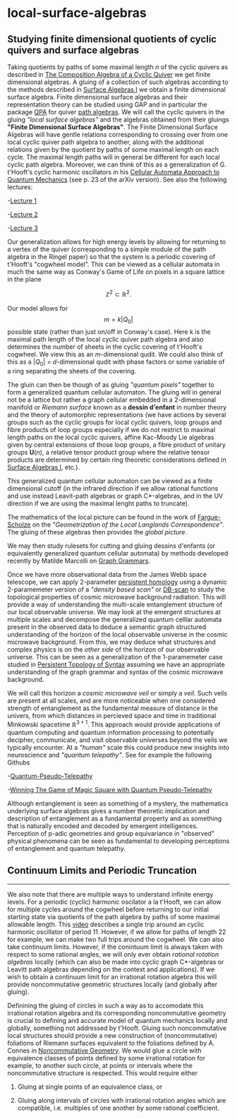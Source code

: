 # local-surface-algebras
Studying finite dimensional quotients of cyclic quivers and surface algebras
---
Taking quotients by paths of some maximal length $n$ of the cyclic quivers as described in [The Composition Algebra of a Cyclic Quiver](https://github.com/The-Singularity-Research/loac-surface-algebras/blob/main/15988304.pdf) we get finite dimensional algebras. A gluing
of a collection of such algebras according to the methods described in [Surface Algebras I](https://github.com/The-Singularity-Research/cirq_hybrid_codes/blob/master/Surface_Algebras_I%20(3).pdf) we obtain a finite dimensional surface algebra. Finite dimensional surface algebras and their representation theory can be studied using GAP and in particular the package [QPA](https://www.gap-system.org/Manuals/pkg/qpa/doc/chap0.html#contents) for quiver [path algebras](https://www.gap-system.org/Manuals/pkg/qpa/doc/chap4.html). We will call the cyclic quivers in the gluing *"local surface algebras"* and the algebras obtained from their gluings **"Finite Dimensional Surface Algebras"**. The Finite Dimensional Surface Algebras will have gentle relations corresponding to crossing over from one local cyclic quiver path algebra to another, along with the additional relations given by the quotient by paths of some maximal length on each cycle. The maximal length paths will in general be different for each local cyclic path algebra. Moreover, we can think of this as a generalization of G. t'Hooft's cyclic harmonic oscillators in his [Cellular Automata Approach to Quantum Mechanics](https://github.com/The-Singularity-Research/local-surface-algebras/blob/main/1405.1548.pdf) (see p. 23 of the arXiv version). See also the following lectures:

-[Lecture 1](https://www.youtube.com/watch?v=F3hPvusB0ds)

-[Lecture 2](https://www.youtube.com/watch?v=d2R9cbttqBY)

-[Lecture 3](https://www.youtube.com/watch?v=a7xw0p4WfDs)

Our generalization allows for high energy levels by allowing for returning to a vertex of the quiver (corresponding to a simple module of the path algebra in the Ringel paper) so that the system is a periodic covering of t'Hooft's "cogwheel model". This can be viewed as a cellular automata in much the same way as Conway's Game of Life on pixels in a square lattice in the plane 

$$\mathbb{Z}^2 \subset \mathbb{R}^2.$$

Our model allows for $$m = k|Q_0|$$ possible state (rather than just on/off in Conway's case). Here k is the maximal path length of the local cyclic quiver path algebra and also determines the number of sheets in the cyclic covering of t'Hooft's cogwheel. We view this as an $m$-dimensional qudit. We could also think of this as a $|Q_0|$ = $d$-dimensional qudit with phase factors or some variable of a ring separating the sheets of the covering. 

The gluin can then be though of as gluing *"quantum pixels"* together to form a generalized quantum cellular automaton. The gluing will in general not be a lattice but rather a graph cellular embedded in a $2$-dimensional manifold or *Riemann surface* known as a **dessin d'enfant** in number theory and the theory of automorphic representations (we have actions by several groups such as the cyclic groups for local cyclic quivers, loop groups and fibre products of loop groups especially if we do not restrict to maximal length paths on the local cyclic quivers, affine Kac-Moody Lie algebras given by central extensions of those loop groups, a fibre product of unitary groups $\mathbf{U}(n)$, a relative tensor product group where the relative tensor products are determined by certain ring theoretic considerations defined in [Surface Algebras I](https://github.com/The-Singularity-Research/cirq_hybrid_codes/blob/master/Surface_Algebras_I%20(3).pdf), etc.). 

This generalized quantum cellular automaton can be viewed as a finite dimensional cutoff (in the infrared direction if we allow rational functions and use instead Leavit-path algebras or graph C*-algebras, and in the UV direction if we are using the maximal lenght paths to truncate). 

The mathematics of the local picture can be found in the work of [Fargue-Scholze](https://github.com/The-Singularity-Research/local-surface-algebras/blob/main/2102.13459.pdf) on the *"Geometrization of the Local Langlands Correspondence"*. The gluing of these algebras then provides the *global picture*. 

We may then study rulesets for cutting and gluing dessins d'enfants (or equivalently generalized quantum cellular automata) by methods developed recently by Matilde Marcolli on [Graph Grammars](https://github.com/The-Singularity-Research/local-surface-algebras/blob/main/GraphGrammars.pdf). 

Once we have more observational data from the James Webb space telescope, we can apply $2$-parameter [persistent homology](https://github.com/The-Singularity-Research/TDA-Entanglement) using a dynamic $2$-paramemeter version of a *"density based scan"* or [DB-scan](https://scikit-learn.org/stable/modules/generated/sklearn.cluster.DBSCAN.html) to study the topological properties of cosmic microwave background radiation. This will provide a way of understanding the multi-scale entanglement structure of our local observable universe. We may look at the emergent structures at multiple scales and decompose the generalized quantum celllar automata present in the observed data to deduce a semantic graph structured understanding of the horizon of the local observable universe in the cosmic microwave background. From this, we may deduce what structures and complex physics is on the *other side* of the horizon of our observable universe. This can be seen as a generalization of the $1$-paramemeter case studied in [Persistent Topology of Syntax](https://github.com/The-Singularity-Research/local-surface-algebras/blob/main/PersistentTopologySyntax.pdf) assuming we have an appropriate understanding of the graph grammar and syntax of the cosmic microwave background. 

We will call this horizon a *cosmic microwave veil* or simply a *veil*. Such veils are present at all scales, and are more noticeable when one considered strength of entanglement as the fundamental measure of distance in the univers, from which distances in percieved space and time in traditional Minkowski spacetime $\mathbb{R}^{3+1}$. This approach would provide applications of quantum computing and quantum information processing to potentially decipher,  communicate, and visit observable universes beyond the veils we typically encounter. At a *"human"* scale this could produce new insights into neuroscience and *"quantum telepathy"*. See for example the following Githubs

-[Quantum-Pseudo-Telepathy](https://github.com/Strilanc/Quantum-Pseudo-Telepathy)

-[Winning The Game of Magic Square with Quantum Pseudo-Telepathy](https://github.com/qiskit-community/qiskit-community-tutorials/blob/master/terra/qis_adv/quantum_magic_square.ipynb)

Although entanglement is seen as something of a mystery, the mathematics underlying surface algebras gives a number theoretic implication and description of entanglement as a fundamental property and as something that is naturally encoded and decoded by emergent intelligences. Perception of p-adic geometries and group equivariance in "observed" physical phenomena can be seen as fundamental to developing perceptions of entanglement and quantum telepathy. 

## Continuum Limits and Periodic Truncation
---
We also note that there are multiple ways to understand infinite energy levels. For a periodic (cyclic) harmonic oscilator a la t'Hooft, we can allow for multiple cycles around the cogwheel before returning to our initial starting state via quotients of the path algebra by paths of some maximal allowable length. This [video](https://www.youtube.com/watch?v=a7xw0p4WfDs&list=RDLVa7xw0p4WfDs&start_radio=1&rv=a7xw0p4WfDs&t=131) describes a single trip around an cyclic harmonic oscillator of period $11$. However, if we allow for paths of length $22$ for example, we can make two full trips around the cogwheel. We can also take continuum limits. However, if the conintuum limit is always taken with respect to some rational angles, we will only ever obtain *rational rotation algebras* locally (which can also be made into cyclic graph C*-algebras or Leavitt path algebras depending on the context and applications). If we wish to obtain a continuum limit for an irrational rotation algebra this will provide noncommutative geometric structures locally (and globally after gluing). 

Definining the gluing of circles in such a way as to accomodate this irrational rotation algebra and its corresponding noncommutative geometry is crucial to defining and accurate model of quantum mechanics locally and globally, something not addressed by t'Hooft. Gluing such noncommutative local structures should provide a new construction of (noncommutative) foliations of Riemann surfaces equivalent to the foliations defined by A. Connes in [Noncommutative Geometry](https://alainconnes.org/wp-content/uploads/book94bigpdf.pdf). We would glue a circle with equivalence classes of points defined by some irrational rotation for example, to another such circle, at points or intervals where the noncommutative structure is respected. This would require either 

1. Gluing at single points of an equivalence class, or

2. Gluing along intervals of circles with irrational rotation angles which are compatible, i.e. multiples of one another by some rational coefficient. 
